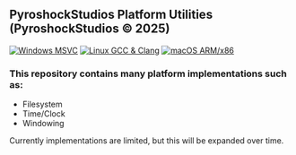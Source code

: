 ## PyroshockStudios Platform Utilities (PyroshockStudios © 2025)

[![Windows MSVC](https://github.com/PyroshockStudios/PyroPlatform/actions/workflows/cmake-windows-msvc.yml/badge.svg)](https://github.com/PyroshockStudios/PyroPlatform/actions/workflows/cmake-windows-msvc.yml)
[![Linux GCC & Clang](https://github.com/PyroshockStudios/PyroPlatform/actions/workflows/cmake-linux.yml/badge.svg)](https://github.com/PyroshockStudios/PyroPlatform/actions/workflows/cmake-linux.yml)
[![macOS ARM/x86](https://github.com/PyroshockStudios/PyroPlatform/actions/workflows/cmake-macos.yml/badge.svg)](https://github.com/PyroshockStudios/PyroPlatform/actions/workflows/cmake-macos.yml)


### This repository contains many platform implementations such as:
- Filesystem
- Time/Clock
- Windowing

Currently implementations are limited, but this will be expanded over time.
